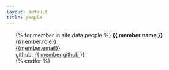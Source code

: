 ```yaml
---
layout: default
title: people
---
```



<ul>
    {% for member in site.data.people %}
        <b href="https://github.com/{{ member.github }}">{{ member.name }} </b> <br /> 
        {{member.role}}  <br />
        <a href="mailto:{{member.email}}">{{member.email}}</a> <br />
        github: <a href="https://github.com/{{ member.github }}"> {{ member.github }} </a> 
        <div class="gravatar" style="background-image: url(/website/assets/img/{{member.image}})"></div> 
    {% endfor %}
</ul>

